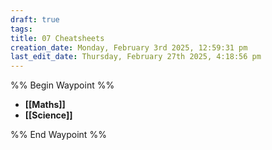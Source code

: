 ```yaml
---
draft: true
tags: 
title: 07 Cheatsheets
creation_date: Monday, February 3rd 2025, 12:59:31 pm
last_edit_date: Thursday, February 27th 2025, 4:18:56 pm
---
```


%% Begin Waypoint %%

- **[[Maths]]**
- **[[Science]]**

%% End Waypoint %%
